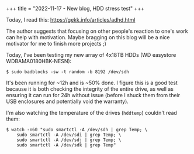+++
title = "2022-11-17 - New blog, HDD stress test"
+++

Today, I read this: <https://gekk.info/articles/adhd.html>

The author suggests that focusing on other people's reaction to one's work can help with motivation.  Maybe bragging on this blog will be a nice motivator for me to finish more projects ;)

Today, I've been testing my new array of 4x18TB HDDs (WD easystore WDBAMA0180HBK-NESN):
```
$ sudo badblocks -sw -t random -b 8192 /dev/sdh
```
It's been running for ~12h and is ~50% done.  I figure this is a good test because it is both checking the integrity of the entire drive, as well as ensuring it can run for 24h without issue (before I shuck them from their USB enclosures and potentially void the warranty).

I'm also watching the temperature of the drives (`hddtemp`) couldn't read them:
```
$ watch -n60 "sudo smartctl -A /dev/sdh | grep Temp; \
    sudo smartctl -A /dev/sdi | grep Temp; \
    sudo smartctl -A /dev/sdj | grep Temp; \
    sudo smartctl -A /dev/sdk | grep Temp"
```

